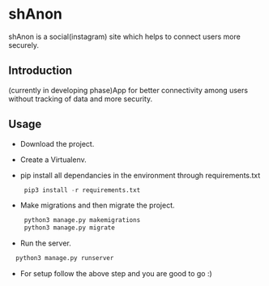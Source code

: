 # shAnon
shAnon is a social(instagram) site which helps to connect users more securely.

## Introduction
(currently in developing phase)App for better connectivity among users without 
tracking of data and more security.

## Usage

* Download the project.
* Create a Virtualenv.
* pip install all dependancies in the environment through requirements.txt
  ```python
   pip3 install -r requirements.txt
  ```
* Make migrations and then migrate the project.
  ```python
   python3 manage.py makemigrations
   python3 manage.py migrate
  ```

* Run the server.
 ```python
   python3 manage.py runserver
 ```

* For setup follow the above step and you are good to go :) 




